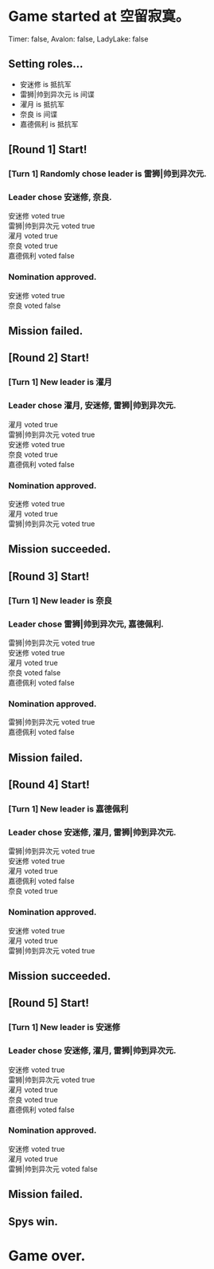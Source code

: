 # Game started at 空留寂寞。
Timer: false, Avalon: false, LadyLake: false
## Setting roles...
+ 安迷修 is 抵抗军
+ 雷狮|帅到异次元 is 间谍
+ 濯月 is 抵抗军
+ 奈良 is 间谍
+ 嘉德佩利 is 抵抗军


## [Round 1] Start!
### [Turn 1] Randomly chose leader is 雷狮|帅到异次元.
### Leader chose 安迷修, 奈良.
安迷修 voted true  
雷狮|帅到异次元 voted true  
濯月 voted true  
奈良 voted true  
嘉德佩利 voted false  
### Nomination approved.
安迷修 voted true  
奈良 voted false  
## Mission failed.
## [Round 2] Start!
### [Turn 1] New leader is 濯月
### Leader chose 濯月, 安迷修, 雷狮|帅到异次元.
濯月 voted true  
雷狮|帅到异次元 voted true  
安迷修 voted true  
奈良 voted true  
嘉德佩利 voted false  
### Nomination approved.
安迷修 voted true  
濯月 voted true  
雷狮|帅到异次元 voted true  
## Mission succeeded.
## [Round 3] Start!
### [Turn 1] New leader is 奈良
### Leader chose 雷狮|帅到异次元, 嘉德佩利.
雷狮|帅到异次元 voted true  
安迷修 voted true  
濯月 voted true  
奈良 voted false  
嘉德佩利 voted false  
### Nomination approved.
雷狮|帅到异次元 voted true  
嘉德佩利 voted false  
## Mission failed.
## [Round 4] Start!
### [Turn 1] New leader is 嘉德佩利
### Leader chose 安迷修, 濯月, 雷狮|帅到异次元.
雷狮|帅到异次元 voted true  
安迷修 voted true  
濯月 voted true  
嘉德佩利 voted false  
奈良 voted true  
### Nomination approved.
安迷修 voted true  
濯月 voted true  
雷狮|帅到异次元 voted true  
## Mission succeeded.
## [Round 5] Start!
### [Turn 1] New leader is 安迷修
### Leader chose 安迷修, 濯月, 雷狮|帅到异次元.
安迷修 voted true  
雷狮|帅到异次元 voted true  
濯月 voted true  
奈良 voted true  
嘉德佩利 voted false  
### Nomination approved.
安迷修 voted true  
濯月 voted true  
雷狮|帅到异次元 voted false  
## Mission failed.
## Spys win.
# Game over.